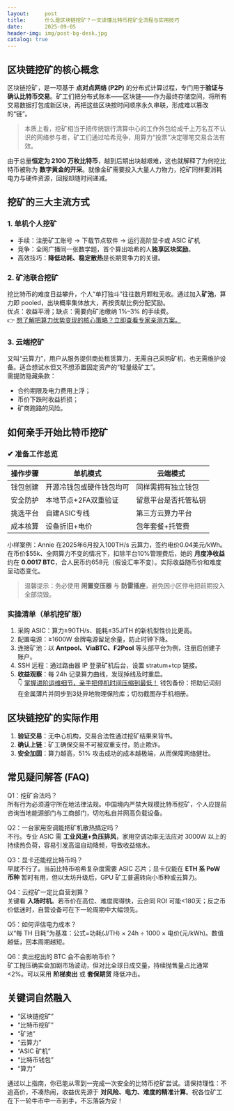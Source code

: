 ```yaml
---
layout:     post
title:      什么是区块链挖矿？一文读懂比特币挖矿全流程与实用技巧
date:       2025-09-05
header-img: img/post-bg-desk.jpg
catalog: true
---
```


## 区块链挖矿的核心概念
区块链挖矿，是一项基于 **点对点网络 (P2P)** 的分布式计算过程，专门用于**验证与确认比特币交易**。矿工们把分布式账本——区块链——作为最终存储空间，将所有交易数据打包成新区块，再把这些区块按时间顺序永久串联，形成难以篡改的“链”。

> 本质上看，挖矿相当于把传统银行清算中心的工作外包给成千上万名互不认识的网络参与者，矿工们通过哈希竞争，用算力“投票”决定哪笔交易合法有效。

由于总量**恒定为 2100 万枚比特币**，越到后期出块越艰难，这也就解释了为何挖比特币被称为 **数字黄金的开采**。就像金矿需要投入大量人力物力，挖矿同样要消耗电力与硬件资源，回报却随时间递减。

## 挖矿的三大主流方式

### 1. 单机个人挖矿
* 手续：注册矿工账号 → 下载节点软件 → 运行高阶显卡或 ASIC 矿机  
* 竞争：全网广播同一张数学题，首个算出哈希的人**独享区块奖励**。  
* 高效技巧：**降低功耗、稳定散热**是长期竞争力的关键。

### 2. 矿池联合挖矿
挖比特币的难度日益攀升，个人“单打独斗”往往数月颗粒无收。通过加入**矿池**，算力即 pooled，出块概率集体放大，再按贡献比例分配奖励。  
优点：收益平滑；缺点：需要向矿池缴纳 1%–3% 的手续费。  
👉 [想了解把算力优势变现的核心策略？立即查看专家亲测方案。](https://okxdog.com/)

### 3. 云端挖矿
又叫“云算力”，用户从服务提供商处租赁算力，无需自己采购矿机，也无需维护设备。适合想试水但又不想添置固定资产的“轻量级矿工”。  
需提防隐藏条款：  
- 合约期限及电力费用上浮；  
- 币价下跌时收益折损；  
- 矿商跑路的风险。

## 如何亲手开始比特币挖矿

### ✔ 准备工作总览
| 操作步骤 | 单机模式 | 云端模式 |
| -------- | -------- | -------- |
| 钱包创建 | 开源冷钱包或硬件钱包均可 | 同样需拥有独立钱包 |
| 安全防护 | 本地节点+2FA双重验证 | 留意平台是否托管私钥 |
| 挑选平台 | 自建ASIC专线 | 第三方云算力平台 |
| 成本核算 | 设备折旧+电价 | 包年套餐+托管费 |

小样案例：Annie 在2025年6月投入100TH/s 云算力，签约电价0.04美元/kWh。在币价$55k、全网算力不变的情况下，扣除平台10%管理费后，她的 **月度净收益** 约在 **0.0017 BTC**，合人民币约658元（假设汇率不变）。实际收益随币价和难度呈动态变化。

> 温馨提示：务必使用 **闲置变压器** 与 **防雷插座**，避免因小区停电把前期投入全部烧毁。

### 实操清单（单机挖矿版）
1. 采购 ASIC：算力≥90TH/s、能耗≤35J/TH 的新机型性价比更高。  
2. 配置电源：≥1600W 金牌电源留足余量，防止时钟下降。  
3. 连接矿池：以 **Antpool、ViaBTC、F2Pool** 等头部平台为例，注册后创建子账户。  
4. SSH 远程：通过路由器 IP 登录矿机后台，设置 stratum+tcp 链接。  
5. **收益观察**：每 24h 记录算力曲线，发现掉线及时重启。  
👇 [掌握进阶运维细节，亲手把停机时间压缩到最低！](https://okxdog.com/)
钱包备份：把助记词刻在金属薄片并同步到3处异地物理保险库；切勿截图存手机相册。

## 区块链挖矿的实际作用
1. **验证交易**：无中心机构，交易合法性通过挖矿结果来背书。  
2. **确认上链**：矿工确保交易不可被双重支付，防止欺诈。  
3. **安全加固**：算力越高，51% 攻击成功的成本越极端，从而保障网络健壮。

## 常见疑问解答 (FAQ)

Q1：挖矿合法吗？  
所有行为必须遵守所在地法律法规。中国境内严禁大规模比特币挖矿，个人应提前咨询当地能源部门与工商部门，切勿私自并网高负载设备。

Q2：一台家用空调能把矿机散热搞定吗？  
不行。专业 ASIC 需 **工业风道+负压排风**，家用空调功率无法应对 3000W 以上的持续热负荷，容易引发高温自动降频，导致收益缩水。

Q3：显卡还能挖比特币吗？  
早就不行了。当前比特币哈希复杂度需要 ASIC 芯片；显卡仅能在 **ETH 系 PoW 币种** 暂时有用，但以太坊升级后，GPU 矿工普遍转向小币种或云算力。

Q4：云挖矿一定比自营划算？  
关键看 **入场时机**。若币价在高位、难度爬得快，云合同 ROI 可能<180天；反之币价低迷时，自营设备可在下一轮周期中大幅领先。

Q5：如何评估电力成本？  
以“每 TH 日耗”为基准：公式=功耗(J/TH) × 24h ÷ 1000 × 电价(元/kWh)。数值越低，回本周期越短。

Q6：卖出挖出的 BTC 会不会影响币价？  
矿工抛压确实会加剧市场波动，但对比全球日成交量，持续抛售量占比通常<2%。可以采用 **阶梯卖出** 或 **套保期货** 降低冲击。

## 关键词自然融入
- “区块链挖矿”  
- “比特币挖矿”  
- “矿池”  
- “云算力”  
- “ASIC 矿机”  
- “比特币钱包”  
- “算力”  

通过以上指南，你已能从零到一完成一次安全的比特币挖矿尝试。请保持理性：不追高价，不凑热闹，收益优先源于 **对风险、电力、难度的精准计算**。祝各位矿工在下一轮牛市中一币到手，不忘落袋为安！